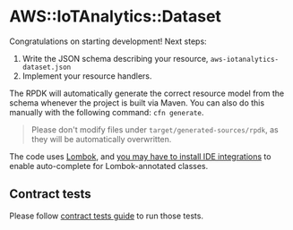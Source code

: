 # AWS::IoTAnalytics::Dataset

Congratulations on starting development! Next steps:

1. Write the JSON schema describing your resource, `aws-iotanalytics-dataset.json`
1. Implement your resource handlers.

The RPDK will automatically generate the correct resource model from the schema whenever the project is built via Maven. You can also do this manually with the following command: `cfn generate`.

> Please don't modify files under `target/generated-sources/rpdk`, as they will be automatically overwritten.

The code uses [Lombok](https://projectlombok.org/), and [you may have to install IDE integrations](https://projectlombok.org/setup/overview) to enable auto-complete for Lombok-annotated classes.

## Contract tests

Please follow [contract tests guide](https://docs.aws.amazon.com/cloudformation-cli/latest/userguide/resource-type-test.html) to run those tests.
